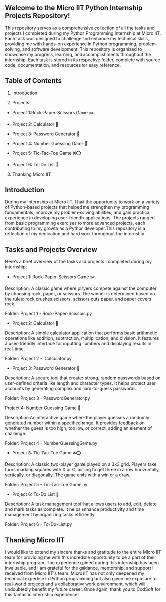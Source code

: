 ## Welcome to the Micro IIT Python Internship Projects Repository!

This repository serves as a comprehensive collection of all the tasks and projects I completed during my Python Programming Internship at Micro IIT. Each task was designed to challenge and enhance my technical skills, providing me with hands-on experience in Python programming, problem-solving, and software development. This repository is organized to showcase my progress, learning, and accomplishments throughout the internship. Each task is stored in its respective folder, complete with source code, documentation, and resources for easy reference.

## Table of Contents

1. Introduction

2. Projects

- Project 1:Rock-Paper-Scissors Game ✂️

- Project 2: Calculator 🧮

- Project 3: Password Generator 🔐

- Project 4: Number Guessing Game 🔢

- Project 5: Tic-Tac-Toe Game ❌⭕

- Project 6: To-Do List 📝

3. Thanking Micro IIT

## Introduction

During my internship at Micro IIT, I had the opportunity to work on a variety of Python-based projects that helped me strengthen my programming fundamentals, improve my problem-solving abilities, and gain practical experience in developing user-friendly applications. The projects ranged from basic programming exercises to more advanced projects, each contributing to my growth as a Python developer.This repository is a reflection of my dedication and hard work throughout the internship.

## Tasks and Projects Overview

Here’s a brief overview of the tasks and projects I completed during my internship:

- Project 1: Rock-Paper-Scissors Game ✂️

Description: A classic game where players compete against the computer by choosing rock, paper, or scissors. The winner is determined based on the rules: rock crushes scissors, scissors cuts paper, and paper covers rock.

Folder: Project 1 - Rock-Paper-Scissors.py

- Project 2: Calculator 🧮
  
Description: A simple calculator application that performs basic arithmetic operations like addition, subtraction, multiplication, and division. It features a user-friendly interface for inputting numbers and displaying results in real-time.

Folder: Project 2 -  Calculator.py

- Project 3: Password Generator 🔐

Description: A secure tool that creates strong, random passwords based on user-defined criteria like length and character types. It helps protect user accounts by generating complex and hard-to-guess passwords.

Folder: Project 3 - PasswordGenerator.py

Project 4:  Number Guessing Game 🔢

Description:An interactive game where the player guesses a randomly generated number within a specified range. It provides feedback on whether the guess is too high, too low, or correct, adding an element of challenge.
 
Folder: Project 4 -  NumberGuessingGame.py

- Project 5: Tic-Tac-Toe Game ❌⭕
  
Description: A classic two-player game played on a 3x3 grid. Players take turns marking squares with X or O, aiming to get three in a row horizontally, vertically, or diagonally. The game ends with a win or a draw.

Folder: Project 5 - Tic-Tac-Toe Game.py

- Project 6: To-Do List 📝
  
Description: A task management tool that allows users to add, edit, delete, and mark tasks as complete. It helps enhance productivity and time management by organizing tasks efficiently.

Folder: Project 6 - To-Do-List.py

## Thanking Micro IIT

I would like to extend my sincere thanks and gratitude to the entire Micro IIT team for providing me with this incredible opportunity to be a part of their internship program. The experience gained during this internship has been invaluable, and I am grateful for the guidance, mentorship, and support I received from Micro IIT's team.
Micro IIT has not only deepened my technical expertise in Python programming but also given me exposure to real-world projects and a collaborative work environment, which will undoubtedly benefit my future career.
Once again, thank you to CodSoft for this fantastic internship experience!
